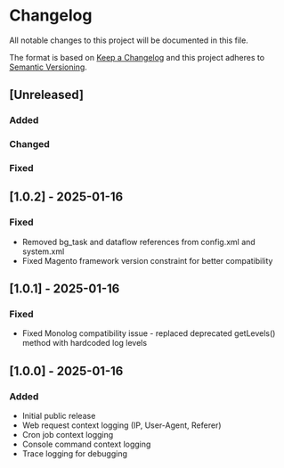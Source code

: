 # Changelog
All notable changes to this project will be documented in this file.

The format is based on [Keep a Changelog](http://keepachangelog.com/en/1.0.0/)
and this project adheres to [Semantic Versioning](http://semver.org/spec/v2.0.0.html).

## [Unreleased]
### Added
### Changed
### Fixed

## [1.0.2] - 2025-01-16
### Fixed
- Removed bg_task and dataflow references from config.xml and system.xml
- Fixed Magento framework version constraint for better compatibility

## [1.0.1] - 2025-01-16
### Fixed
- Fixed Monolog compatibility issue - replaced deprecated getLevels() method with hardcoded log levels

## [1.0.0] - 2025-01-16
### Added
- Initial public release
- Web request context logging (IP, User-Agent, Referer)
- Cron job context logging
- Console command context logging
- Trace logging for debugging

